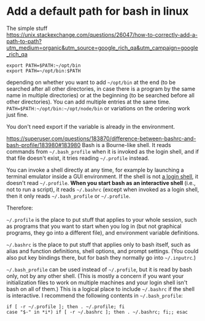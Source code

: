 # Add a default path for bash in linux

The simple stuff   
https://unix.stackexchange.com/questions/26047/how-to-correctly-add-a-path-to-path?utm_medium=organic&utm_source=google_rich_qa&utm_campaign=google_rich_qa
```
export PATH=$PATH:~/opt/bin
export PATH=~/opt/bin:$PATH
```
depending on whether you want to add `~/opt/bin` at the end (to be searched after all other directories, in case there is a program by the same name in multiple directories) or at the beginning (to be searched before all other directories).
You can add multiple entries at the same time. `PATH=$PATH:~/opt/bin:~/opt/node/bin` or variations on the ordering work just fine.

You don't need export if the variable is already in the environment.



https://superuser.com/questions/183870/difference-between-bashrc-and-bash-profile/183980#183980
Bash is a Bourne-like shell. It reads commands from `~/.bash_profile` when it is invoked as the login shell, and if that file doesn't exist, it tries reading `~/.profile` instead.

You can invoke a shell directly at any time, for example by launching a terminal emulator inside a GUI environment. If the shell is not [a login shell](https://unix.stackexchange.com/questions/38175/difference-between-login-shell-and-non-login-shell?utm_medium=organic&utm_source=google_rich_qa&utm_campaign=google_rich_qa), it doesn't read `~/.profile`. **When you start bash as an interactive shell** (i.e., not to run a script), it reads `~/.bashrc` (except when invoked as a login shell, then it only reads `~/.bash_profile` or `~/.profile`.

Therefore:

`~/.profile` is the place to put stuff that applies to your whole session, such as programs that you want to start when you log in (but not graphical programs, they go into a different file), and environment variable definitions.

`~/.bashrc` is the place to put stuff that applies only to bash itself, such as alias and function definitions, shell options, and prompt settings. (You could also put key bindings there, but for bash they normally go into `~/.inputrc`.)

`~/.bash_profile` can be used instead of `~/.profile`, but it is read by bash only, not by any other shell. (This is mostly a concern if you want your initialization files to work on multiple machines and your login shell isn't bash on all of them.) This is a logical place to include `~/.bashrc` if the shell is interactive. I recommend the following contents in `~/.bash_profile`:
```
if [ -r ~/.profile ]; then . ~/.profile; fi
case "$-" in *i*) if [ -r ~/.bashrc ]; then . ~/.bashrc; fi;; esac
```
